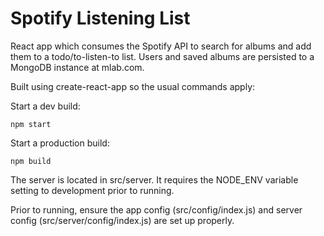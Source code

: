 # Spotify Listening List

React app which consumes the Spotify API to search for albums and add them to a todo/to-listen-to list. Users and saved albums are persisted to a MongoDB instance at mlab.com.

Built using create-react-app so the usual commands apply:

Start a dev build:

```
npm start
```

Start a production build:

```
npm build
```

The server is located in src/server. It requires the NODE_ENV variable setting to development prior to running.

Prior to running, ensure the app config (src/config/index.js) and server config (src/server/config/index.js) are set up properly.